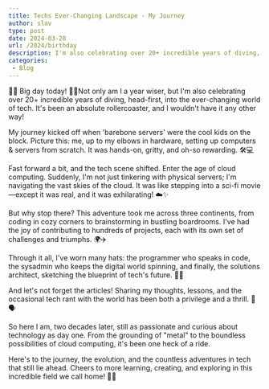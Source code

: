 ```yaml
---
title: Techs Ever-Changing Landscape - My Journey
author: slav
type: post
date: 2024-03-28
url: /2024/birthday
description: I'm also celebrating over 20+ incredible years of diving, head-first, into the ever-changing world of tech. It's been an absolute rollercoaster, and I wouldn't have it any other way!
categories:
 - Blog
---
```

🎈🎉 Big day today! 🎉🎈Not only am I a year wiser, but I'm also celebrating over 20+ incredible years of diving, head-first, into the ever-changing world of tech. It's been an absolute rollercoaster, and I wouldn't have it any other way!

My journey kicked off when 'barebone servers' were the cool kids on the block. Picture this: me, up to my elbows in hardware, setting up computers & servers from scratch. It was hands-on, gritty, and oh-so rewarding. 🛠️💻

Fast forward a bit, and the tech scene shifted. Enter the age of cloud computing. Suddenly, I'm not just tinkering with physical servers; I'm navigating the vast skies of the cloud. It was like stepping into a sci-fi movie—except it was real, and it was exhilarating! ☁️✨

But why stop there? This adventure took me across three continents, from coding in cozy corners to brainstorming in bustling boardrooms. I've had the joy of contributing to hundreds of projects, each with its own set of challenges and triumphs. 🌍✈️

Through it all, I've worn many hats: the programmer who speaks in code, the sysadmin who keeps the digital world spinning, and finally, the solutions architect, sketching the blueprint of tech's future. 🎩🔧

And let's not forget the articles! Sharing my thoughts, lessons, and the occasional tech rant with the world has been both a privilege and a thrill. 📝🗣️

So here I am, two decades later, still as passionate and curious about technology as day one. From the grounding of "metal" to the boundless possibilities of cloud computing, it's been one heck of a ride.

Here's to the journey, the evolution, and the countless adventures in tech that still lie ahead. Cheers to more learning, creating, and exploring in this incredible field we call home! 🥂🚀
